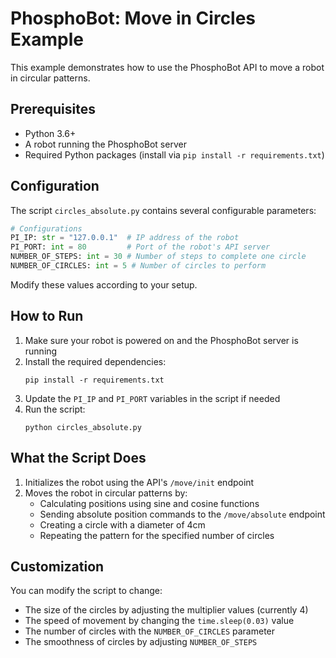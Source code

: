 # PhosphoBot: Move in Circles Example

This example demonstrates how to use the PhosphoBot API to move a robot in circular patterns.

## Prerequisites

- Python 3.6+
- A robot running the PhosphoBot server
- Required Python packages (install via `pip install -r requirements.txt`)

## Configuration

The script `circles_absolute.py` contains several configurable parameters:

```python
# Configurations
PI_IP: str = "127.0.0.1"  # IP address of the robot
PI_PORT: int = 80         # Port of the robot's API server
NUMBER_OF_STEPS: int = 30 # Number of steps to complete one circle
NUMBER_OF_CIRCLES: int = 5 # Number of circles to perform
```

Modify these values according to your setup.

## How to Run

1. Make sure your robot is powered on and the PhosphoBot server is running
2. Install the required dependencies:
   ```
   pip install -r requirements.txt
   ```
3. Update the `PI_IP` and `PI_PORT` variables in the script if needed
4. Run the script:
   ```
   python circles_absolute.py
   ```

## What the Script Does

1. Initializes the robot using the API's `/move/init` endpoint
2. Moves the robot in circular patterns by:
   - Calculating positions using sine and cosine functions
   - Sending absolute position commands to the `/move/absolute` endpoint
   - Creating a circle with a diameter of 4cm
   - Repeating the pattern for the specified number of circles

## Customization

You can modify the script to change:

- The size of the circles by adjusting the multiplier values (currently 4)
- The speed of movement by changing the `time.sleep(0.03)` value
- The number of circles with the `NUMBER_OF_CIRCLES` parameter
- The smoothness of circles by adjusting `NUMBER_OF_STEPS`
